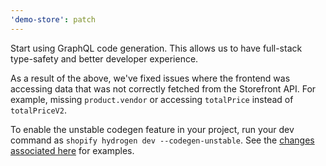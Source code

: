 ```yaml
---
'demo-store': patch
---
```


Start using GraphQL code generation. This allows us to have full-stack type-safety and better developer experience.

As a result of the above, we've fixed issues where the frontend was accessing data that was not correctly fetched from the Storefront API. For example, missing `product.vendor` or accessing `totalPrice` instead of `totalPriceV2`.

To enable the unstable codegen feature in your project, run your dev command as `shopify hydrogen dev --codegen-unstable`. See the [changes associated here](https://github.com/Shopify/hydrogen/pull/937/files) for examples.
